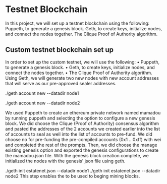 # Testnet Blockchain
In this project, we will set up a testnet blockchain using the following:
Puppeth, to generate a genesis block.
Geth, to create keys, initialize nodes, and connect the nodes together.
The Clique Proof of Authority algorithm.
## Custom testnet blockchain set up
In order to set up  the custom testnet, we will use the following:
•	Puppeth, to generate a genesis block.
•	Geth, to create keys, initialize nodes, and connect the nodes together.
•	The Clique Proof of Authority algorithm.
Using Geth, we will generate two new nodes with new account addresses that will serve as our pre-approved sealer addresses.

 ./geth account new --datadir node1
 
 ./geth account new --datadir node2
 
 We used Puppeth to create an ethereum private network named mamadou by running puppeth and selecting the option to configure a new genesis block.
We did choose the Clique (Proof of Authority) consensus algorithm and pasted the addresses of the 2 accounts we created earlier into the list 
of accounts to seal as well into the list of accounts to pre-fund. We did choose no for pre-funding the pre-compiled accounts 
(0x1 .. 0xff) with wei and completed the rest of the prompts.
Then, we did choose the manage existing genesis option and exported the genesis configurations to create the mamadou.json file.
With the genesis block creation complete, we initialized the nodes with the genesis' json file using geth.

./geth init estatenet.json --datadir node1
./geth init estatenet.json --datadir node2 
This step enables the to be used to beging mining blocks.




 
